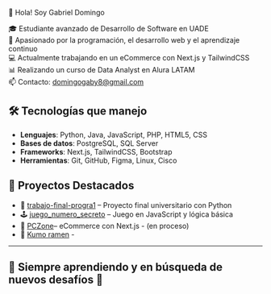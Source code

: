 👋 Hola! Soy Gabriel Domingo

🎓 Estudiante avanzado de Desarrollo de Software en UADE  
🚀 Apasionado por la programación, el desarrollo web y el aprendizaje continuo  
💻 Actualmente trabajando en un eCommerce con Next.js y TailwindCSS  
📊 Realizando un curso de Data Analyst en Alura LATAM  
📫 Contacto: domingogaby8@gmail.com

## 🛠️ Tecnologías que manejo

- **Lenguajes**: Python, Java, JavaScript, PHP, HTML5, CSS
- **Bases de datos**: PostgreSQL, SQL Server
- **Frameworks**: Next.js, TailwindCSS, Bootstrap
- **Herramientas**: Git, GitHub, Figma, Linux, Cisco

## 🧩 Proyectos Destacados

- 🔧 [trabajo-final-progra1](https://github.com/gabydomingo/trabajo-final-progra1) – Proyecto final universitario con Python
- 🕹️ [juego_numero_secreto](https://github.com/gabydomingo/juego_numero_secreto) – Juego en JavaScript y lógica básica
- 🛒 [PCZone](https://github.com/pcZone-org/pczone-web)– eCommerce con Next.js - (en proceso)
- 🍜 [Kumo ramen](https://github.com/gabydomingo/kumoRamen) - 

---

## 🌱 Siempre aprendiendo y en búsqueda de nuevos desafíos 🚀
